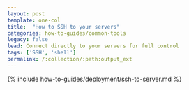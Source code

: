 ```yaml
---
layout: post
template: one-col
title:  "How to SSH to your servers"
categories: how-to-guides/common-tools
legacy: false
lead: Connect directly to your servers for full control 
tags: ['SSH', 'shell']
permalink: /:collection/:path:output_ext
---
```


{% include how-to-guides/deployment/ssh-to-server.md %}
